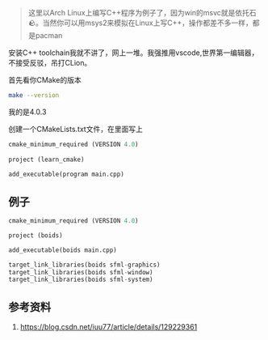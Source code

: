 > 这里以Arch Linux上编写C++程序为例子了，因为win的msvc就是依托石🪨。当然你可以用msys2来模拟在Linux上写C++，操作都差不多一样，都是pacman

安装C++ toolchain我就不讲了，网上一堆。我强推用vscode,世界第一编辑器，不接受反驳，吊打CLion。

首先看你CMake的版本
```sh
make --version
```

我的是4.0.3

创建一个CMakeLists.txt文件，在里面写上
```python
cmake_minimum_required (VERSION 4.0)
 
project (learn_cmake)
 
add_executable(program main.cpp)
```


## 例子
```python
cmake_minimum_required (VERSION 4.0)

project (boids)

add_executable(boids main.cpp)

target_link_libraries(boids sfml-graphics)
target_link_libraries(boids sfml-window)
target_link_libraries(boids sfml-system)
```

## 参考资料
1. https://blog.csdn.net/iuu77/article/details/129229361
